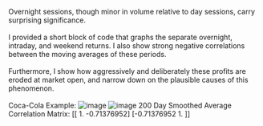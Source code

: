 Overnight sessions, though minor in volume relative to day sessions, carry surprising significance. 
</br>
</br>
I provided a short block of code that graphs the separate overnight, intraday, and weekend returns. I also show strong negative correlations between the moving averages of these periods.
</br>
</br>
Furthermore, I show how aggressively and deliberately these profits are eroded at market open, and narrow down on the plausible causes of this phenomenon. 
</br>
</br>
Coca-Cola Example:
![image](https://user-images.githubusercontent.com/102199762/212189098-71c8ae4f-076a-4452-80f2-e9adbe1d3298.png)
![image](https://user-images.githubusercontent.com/102199762/212190181-6a0d4eca-ae68-4b1f-a035-c5456fa38e02.png)
200 Day Smoothed Average Correlation Matrix:
[[ 1.         -0.71376952]
 [-0.71376952  1.        ]]
 
